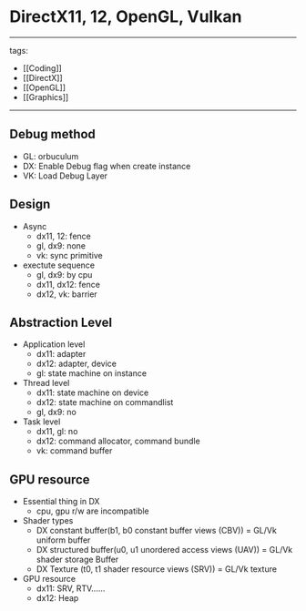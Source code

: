 # DirectX11, 12, OpenGL, Vulkan

---
tags:
  - [[Coding]]
  - [[DirectX]]
  - [[OpenGL]]
  - [[Graphics]]
---

## Debug method
* GL: orbuculum
* DX: Enable Debug flag when create instance
* VK: Load Debug Layer

## Design 
* Async
  * dx11, 12: fence
  * gl, dx9: none
  * vk: sync primitive
* exectute sequence
  * gl, dx9: by cpu
  * dx11, dx12: fence
  * dx12, vk: barrier 


## Abstraction Level
* Application level
  * dx11: adapter
  * dx12: adapter, device
  * gl: state machine on instance
* Thread level
  * dx11: state machine on device
  * dx12: state machine on commandlist
  * gl, dx9: no
* Task level
  * dx11, gl: no
  * dx12: command allocator, command bundle
  * vk: command buffer


## GPU resource 
* Essential thing in DX
  * cpu, gpu r/w are incompatible
* Shader types
  * DX constant buffer(b1, b0 constant buffer views (CBV))  = GL/Vk uniform buffer 
  * DX structured buffer(u0, u1 unordered access views (UAV)) = GL/Vk shader storage Buffer
  * DX Texture (t0, t1 shader resource views (SRV)) = GL/Vk texture
* GPU resource
  * dx11: SRV, RTV......
  * dx12: Heap
